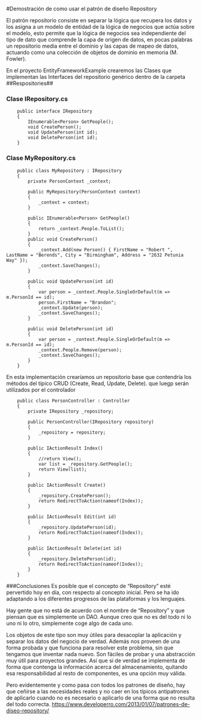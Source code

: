 #Demostración de como usar el patrón de diseño Repository

El patrón repositorio consiste en separar la lógica que recupera los datos y los asigna a un modelo de entidad de la lógica de negocios que actúa sobre el modelo, esto permite que la lógica de negocios sea independiente del tipo de dato que comprende la capa de origen de datos, en pocas palabras un repositorio media entre el dominio y las capas de mapeo de datos, actuando como una colección de objetos de dominio en memoria (M. Fowler).

En el proyecto EntityFrameworkExample crearemos las Clases que implementan las Interfaces del repositorio genérico dentro de la carpeta ##Respositories##

### Clase IRepository.cs
~~~
    public interface IRepository
    {
        IEnumerable<Person> GetPeople();
        void CreatePerson();
        void UpdatePerson(int id);
        void DeletePerson(int id);
    }
~~~

### Clase MyRepository.cs
~~~
    public class MyRepository : IRepository
    {
        private PersonContext _context;

        public MyRepository(PersonContext context)
        {
            _context = context;
        }

        public IEnumerable<Person> GetPeople()
        {
            return _context.People.ToList();
        }
        public void CreatePerson()
        {
            _context.Add(new Person() { FirstName = "Robert ", LastName = "Berends", City = "Birmingham", Address = "2632 Petunia Way" });
            _context.SaveChanges();
        }

        public void UpdatePerson(int id)
        {
            var person = _context.People.SingleOrDefault(m => m.PersonId == id);
            person.FirstName = "Brandon";
            _context.Update(person);
            _context.SaveChanges();
        }

        public void DeletePerson(int id)
        {
            var person = _context.People.SingleOrDefault(m => m.PersonId == id);
            _context.People.Remove(person);
            _context.SaveChanges();
        }
    }
~~~
En esta implementación crearíamos un repositorio base que contendría los métodos del típico CRUD (Create, Read, Update, Delete). que luegp serán utilizados por el controlador

~~~
    public class PersonController : Controller
    {
        private IRepository _repository;

        public PersonController(IRepository repository)
        {
            _repository = repository;
        }

        public IActionResult Index()
        {
            //return View();
            var list = _repository.GetPeople();
            return View(list);
        }

        public IActionResult Create()
        {
            _repository.CreatePerson();
            return RedirectToAction(nameof(Index));
        }

        public IActionResult Edit(int id)
        {
            _repository.UpdatePerson(id);
            return RedirectToAction(nameof(Index));
        }

        public IActionResult Delete(int id)
        {
            _repository.DeletePerson(id);
            return RedirectToAction(nameof(Index));
        }
    }
~~~

###Conclusiones
Es posible que el concepto de “Repository” esté pervertido hoy en día, con respecto al concepto inicial. Pero se ha ido adaptando a los diferentes progresos de las plataformas y los lenguajes.

Hay gente que no está de acuerdo con el nombre de “Repository” y que piensan que es simplemente un DAO. Aunque creo que no es del todo ni lo uno ni lo otro, simplemente coge algo de cada uno.

Los objetos de este tipo son muy útiles para desacoplar la aplicación y separar los datos del negocio de verdad. Además nos proveen de una forma probada y que funciona para resolver este problema, sin que tengamos que inventar nada nuevo. Son fáciles de probar y una abstracción muy útil para proyectos grandes. Así que si de verdad se implementa de forma que contenga la información acerca del almacenamiento, quitando esa responsabilidad al resto de componentes, es una opción muy válida.

Pero evidentemente y como pasa con todos los patrones de diseño, hay que ceñirse a las necesidades reales y no caer en los típicos antipatrones de aplicarlo cuando no es necesario o aplicarlo de una forma que no resulta del todo correcta.
https://www.developerro.com/2013/01/07/patrones-de-diseo-repository/
